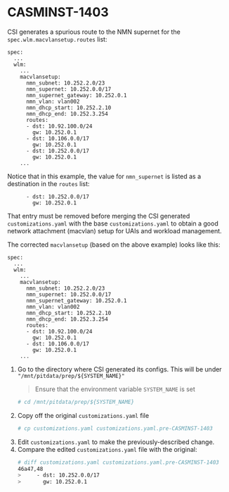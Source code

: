 # CASMINST-1403

CSI generates a spurious route to the NMN supernet for the `spec.wlm.macvlansetup.routes` list:
```
spec:
  ...
  wlm:
    ...
    macvlansetup:
      nmn_subnet: 10.252.2.0/23
      nmn_supernet: 10.252.0.0/17
      nmn_supernet_gateway: 10.252.0.1
      nmn_vlan: vlan002
      nmn_dhcp_start: 10.252.2.10
      nmn_dhcp_end: 10.252.3.254
      routes:
      - dst: 10.92.100.0/24
        gw: 10.252.0.1
      - dst: 10.106.0.0/17
        gw: 10.252.0.1
      - dst: 10.252.0.0/17
        gw: 10.252.0.1
    ...
 ```
Notice that in this example, the value for `nmn_supernet` is listed as a destination in the `routes` list:  
```
      - dst: 10.252.0.0/17
        gw: 10.252.0.1
```
That entry must be removed before merging the CSI generated `customizations.yaml` with the base `customizations.yaml` to obtain a good network attachment (macvlan) setup for UAIs and workload management.

The corrected `macvlansetup` (based on the above example) looks like this:
```
spec:
  ...
  wlm:
    ...
    macvlansetup:
      nmn_subnet: 10.252.2.0/23
      nmn_supernet: 10.252.0.0/17
      nmn_supernet_gateway: 10.252.0.1
      nmn_vlan: vlan002
      nmn_dhcp_start: 10.252.2.10
      nmn_dhcp_end: 10.252.3.254
      routes:
      - dst: 10.92.100.0/24
        gw: 10.252.0.1
      - dst: 10.106.0.0/17
        gw: 10.252.0.1
    ...
 ```
 
1. Go to the directory where CSI generated its configs. This will be under `"/mnt/pitdata/prep/${SYSTEM_NAME}"`
    > Ensure that the environment variable `SYSTEM_NAME` is set
    ```bash
    # cd /mnt/pitdata/prep/${SYSTEM_NAME}
    ```
2. Copy off the original `customizations.yaml` file
    ```bash
    # cp customizations.yaml customizations.yaml.pre-CASMINST-1403
    ```
3. Edit `customizations.yaml` to make the previously-described change.
4. Compare the edited `customizations.yaml` file with the original:
    ```bash
    # diff customizations.yaml customizations.yaml.pre-CASMINST-1403
    46a47,48
    >     - dst: 10.252.0.0/17
    >       gw: 10.252.0.1
    ```
